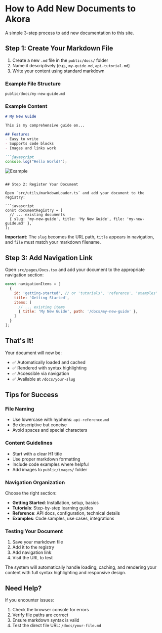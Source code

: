 # How to Add New Documents to Akora

A simple 3-step process to add new documentation to this site.

## Step 1: Create Your Markdown File

1. Create a new `.md` file in the `public/docs/` folder
2. Name it descriptively (e.g., `my-guide.md`, `api-tutorial.md`)
3. Write your content using standard markdown

### Example File Structure
```
public/docs/my-new-guide.md
```

### Example Content
```markdown
# My New Guide

This is my comprehensive guide on...

## Features
- Easy to write
- Supports code blocks
- Images and links work

```javascript
console.log("Hello World!");
```

![Example](/images/example.png)
```

## Step 2: Register Your Document

Open `src/utils/markdownLoader.ts` and add your document to the registry:

```javascript
const documentRegistry = [
  // ... existing documents
  { slug: 'my-new-guide', title: 'My New Guide', file: 'my-new-guide.md' },
];
```

**Important:** The `slug` becomes the URL path, `title` appears in navigation, and `file` must match your markdown filename.

## Step 3: Add Navigation Link

Open `src/pages/Docs.tsx` and add your document to the appropriate navigation section:

```javascript
const navigationItems = [
  {
    id: 'getting-started', // or 'tutorials', 'reference', 'examples'
    title: 'Getting Started',
    items: [
      // ... existing items
      { title: 'My New Guide', path: '/docs/my-new-guide' },
    ]
  }
];
```

## That's It!

Your document will now be:
- ✅ Automatically loaded and cached
- ✅ Rendered with syntax highlighting
- ✅ Accessible via navigation
- ✅ Available at `/docs/your-slug`

## Tips for Success

### File Naming
- Use lowercase with hyphens: `api-reference.md`
- Be descriptive but concise
- Avoid spaces and special characters

### Content Guidelines
- Start with a clear H1 title
- Use proper markdown formatting
- Include code examples where helpful
- Add images to `public/images/` folder

### Navigation Organization
Choose the right section:
- **Getting Started**: Installation, setup, basics
- **Tutorials**: Step-by-step learning guides
- **Reference**: API docs, configuration, technical details
- **Examples**: Code samples, use cases, integrations

### Testing Your Document
1. Save your markdown file
2. Add it to the registry
3. Add navigation link
4. Visit the URL to test

The system will automatically handle loading, caching, and rendering your content with full syntax highlighting and responsive design.

## Need Help?

If you encounter issues:
1. Check the browser console for errors
2. Verify file paths are correct
3. Ensure markdown syntax is valid
4. Test the direct file URL: `/docs/your-file.md`

